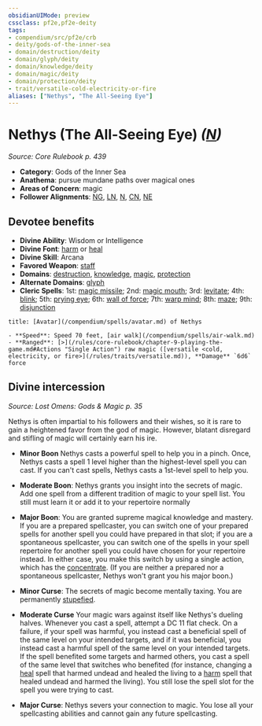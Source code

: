 ```yaml
---
obsidianUIMode: preview
cssclass: pf2e,pf2e-deity
tags:
- compendium/src/pf2e/crb
- deity/gods-of-the-inner-sea
- domain/destruction/deity
- domain/glyph/deity
- domain/knowledge/deity
- domain/magic/deity
- domain/protection/deity
- trait/versatile-cold-electricity-or-fire
aliases: ["Nethys", "The All-Seeing Eye"]
---
```

# Nethys (The All-Seeing Eye) *([N](/rules/traits/neutral-b1.md))*  
*Source: Core Rulebook p. 439*  

- **Category**: Gods of the Inner Sea
- **Anathema**: pursue mundane paths over magical ones
- **Areas of Concern**: magic
- **Follower Alignments**: [NG](/rules/traits/neutral-good-b1.md), [LN](/rules/traits/lawful-neutral-b1.md), [N](/rules/traits/neutral-b1.md), [CN](/rules/traits/chaotic-neutral-b1.md), [NE](/rules/traits/neutral-evil-b1.md)

## Devotee benefits

- **Divine Ability**: Wisdom or Intelligence
- **Divine Font**: [harm](/compendium/spells/harm.md) or [heal](/compendium/spells/heal.md)
- **Divine Skill**: Arcana
- **Favored Weapon**: [staff](/compendium/equipment/items/staff.md)
- **Domains**: [destruction](/compendium/setting/domains.md#Destruction), [knowledge](/compendium/setting/domains.md#Knowledge), [magic](/compendium/setting/domains.md#Magic), [protection](/compendium/setting/domains.md#Protection)
- **Alternate Domains**: [glyph](/compendium/setting/domains.md#Glyph)
- **Cleric Spells**: 1st: [magic missile](/compendium/spells/magic-missile.md); 2nd: [magic mouth](/compendium/spells/magic-mouth.md); 3rd: [levitate](/compendium/spells/levitate.md); 4th: [blink](/compendium/spells/blink.md); 5th: [prying eye](/compendium/spells/prying-eye.md); 6th: [wall of force](/compendium/spells/wall-of-force.md); 7th: [warp mind](/compendium/spells/warp-mind.md); 8th: [maze](/compendium/spells/maze.md); 9th: [disjunction](/compendium/spells/disjunction.md)

```ad-embed-avatar
title: [Avatar](/compendium/spells/avatar.md) of Nethys

- **Speed**: Speed 70 feet, [air walk](/compendium/spells/air-walk.md)
- **Ranged**: [>](/rules/core-rulebook/chapter-9-playing-the-game.md#Actions "Single Action") raw magic ([versatile <cold, electricity, or fire>](/rules/traits/versatile.md)), **Damage** `6d6` force
```

## Divine intercession
*Source: Lost Omens: Gods & Magic p. 35*

Nethys is often impartial to his followers and their wishes, so it is rare to gain a heightened favor from the god of magic. However, blatant disregard and stifling of magic will certainly earn his ire.

- **Minor Boon** Nethys casts a powerful spell to help you in a pinch. Once, Nethys casts a spell 1 level higher than the highest-level spell you can cast. If you can't cast spells, Nethys casts a 1st-level spell to help you.
- **Moderate Boon**: Nethys grants you insight into the secrets of magic. Add one spell from a different tradition of magic to your spell list. You still must learn it or add it to your repertoire normally
- **Major Boon**: You are granted supreme magical knowledge and mastery. If you are a prepared spellcaster, you can switch one of your prepared spells for another spell you could have prepared in that slot; if you are a spontaneous spellcaster, you can switch one of the spells in your spell repertoire for another spell you could have chosen for your repertoire instead. In either case, you make this switch by using a single action, which has the [concentrate](/rules/traits/concentrate.md). (If you are neither a prepared nor a spontaneous spellcaster, Nethys won't grant you his major boon.)

- **Minor Curse**: The secrets of magic become mentally taxing. You are permanently [stupefied](/rules/conditions.md#Stupefied).
- **Moderate Curse** Your magic wars against itself like Nethys's dueling halves. Whenever you cast a spell, attempt a DC 11 flat check. On a failure, if your spell was harmful, you instead cast a beneficial spell of the same level on your intended targets, and if it was beneficial, you instead cast a harmful spell of the same level on your intended targets. If the spell benefited some targets and harmed others, you cast a spell of the same level that switches who benefited (for instance, changing a [heal](/compendium/spells/heal.md) spell that harmed undead and healed the living to a [harm](/compendium/spells/harm.md) spell that healed undead and harmed the living). You still lose the spell slot for the spell you were trying to cast.
- **Major Curse**: Nethys severs your connection to magic. You lose all your spellcasting abilities and cannot gain any future spellcasting.